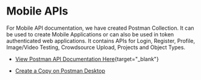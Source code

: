 # Mobile APIs

For Mobile API documentation, we have created Postman Collection. It can be used to create Mobile Applications or can also be used in token authenticated web applications. It contains APIs for Login, Register, Profile, Image/Video Testing, Crowdsource Upload, Projects and Object Types.

- [View Postman API Documentation Here](https://documenter.getpostman.com/view/12132849/Tz5p4xUx){target="_blank"}

- [Create a Copy on Postman Desktop](postman://app/collections/import/12132849-20030c9b-8de0-4a93-9023-2d9b60e6cfa5-Tz5p4xUx?referrer=https%3A%2F%2Fdocumenter.getpostman.com%2Fview%2F12132849%2FTz5p4xUx&versionTag=latest&environment=12132849-69e640fa-b4b8-4be4-bfb5-59db780582b0-Tz5p4xUx#?env%5BISAC-SIMO%20-%20PROD%5D=W3sia2V5IjoiYmFzZV91cmwiLCJ2YWx1ZSI6Imh0dHBzOi8vd3d3LmlzYWMtc2ltby5uZXQvYXBpIiwiZW5hYmxlZCI6dHJ1ZX0seyJrZXkiOiJ0b2tlbiIsInZhbHVlIjoiIiwiZW5hYmxlZCI6dHJ1ZX0seyJrZXkiOiJyZWZyZXNoX3Rva2VuIiwidmFsdWUiOiIiLCJlbmFibGVkIjp0cnVlfV0=)